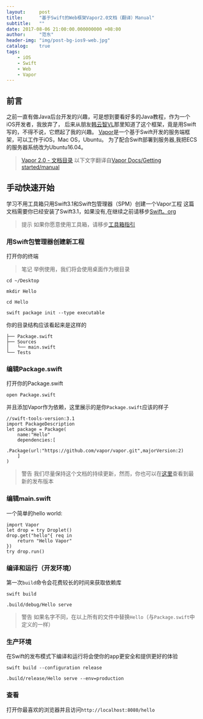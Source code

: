 ```yaml
---
layout:     post
title:      "基于Swift的Web框架Vapor2.0文档（翻译）Manual"
subtitle:   ""
date: 2017-08-06 21:00:00.000000000 +08:00
author:     "范东"
header-img: "img/post-bg-ios9-web.jpg"
catalog:    true
tags:
    - iOS
    - Swift
    - Web
    - Vapor
---
```

## 前言
之前一直有做Java后台开发的兴趣，可是想到要看好多的Java教程，作为一个iOS开发者，我放弃了，
后来从朋友[韩云智VL](http://www.jianshu.com/u/92f7630a351b)那里知道了这个框架，竟是用Swift写的，不得不说，它燃起了我的兴趣。
[Vapor](http://vapor.codes)是一个基于Swift开发的服务端框架，可以工作于iOS，Mac OS，Ubuntu。
为了配合Swift部署到服务器,我把ECS的服务器系统改为Ubuntu16.04。
> [Vapor 2.0 - 文档目录](http://www.jianshu.com/p/155866779a8e)
> 以下文字翻译自[Vapor Docs/Getting started/manual](https://docs.vapor.codes/2.0/getting-started/manual/)

## 手动快速开始
学习不用工具箱只用Swift3.1和Swift包管理器（SPM）创建一个Vapor工程
这篇文档需要你已经安装了Swift3.1，如果没有,在继续之前请移步[Swift。org](https://swift.org/getting-started/#installing-swift)
>提示
>如果你愿意使用工具箱，请移步[工具箱指引](http://www.jianshu.com/p/e75e62138ebd)

### 用Swift包管理器创建新工程
打开你的终端
>笔记
>举例使用，我们将会使用桌面作为根目录

```
cd ~/Desktop
```
```
mkdir Hello
```
```
cd Hello
```
```
swift package init --type executable
```
你的目录结构应该看起来是这样的
```
├── Package.swift
├── Sources
│   └── main.swift
└── Tests
```
### 编辑Package.swift
打开你的Package.swift
```
open Package.swift
```
并且添加Vapor作为依赖，这里展示的是你```Package.swift```应该的样子
```
//swift-tools-version:3.1
import PackageDescription
let package = Package(
	name:"Hello"
	dependencies:[
		.Package(url:"https://github.com/vapor/vapor.git",majorVersion:2)
	]
)
```
>警告
>我们尽量保持这个文档的持续更新，然而，你也可以在[这里](https://github.com/vapor/vapor/releases)查看到最新的发布版本

### 编辑main.swift
一个简单的hello world:
```
import Vapor
let drop = try Droplet()
drop.get("hello"{ req in
	return "Hello Vapor"
})
try drop.run()
```
### 编译和运行（开发环境）
第一次```build```命令会花费较长的时间来获取依赖库
```
swift build
```
```
.build/debug/Hello serve
```
>警告
>如果名字不同，在以上所有的文件中替换```Hello```（与```Package.swift```中定义的一样）

### 生产环境
在Swift的发布模式下编译和运行将会使你的app更安全和提供更好的体验
```
swift build --configuration release
```
```
.build/release/Hello serve --env=production
```
### 查看
打开你最喜欢的浏览器并且访问```http://localhost:8080/hello```

